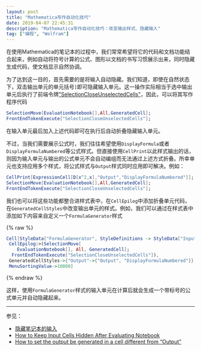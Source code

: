```yaml
---
layout: post
title: "Mathematica写作自动化技巧"
date: 2019-04-07 22:45:31
description: "Mathematica写作自动化技巧：改变输出样式、隐藏输入"
tag: ["编程", "Wolfram"]
---
```


在使用Mathematica的笔记本的过程中，我们常常希望将它的代码和文档功能结合起来，例如自动将符号计算的公式、图形以文档的书写习惯展示出来，同时隐藏生成代码，使文档显示自然协调。

为了达到这一目的，首先需要的是将输入自动隐藏。我们知道，即使在自然状态下，双击输出单元的单元括号`]`即可隐藏输入单元。这一操作实际相当于选中输出单元后执行了前端令牌["SelectionCloseUnselectedCells"](https://reference.wolfram.com/language/ref/frontendobject/SelectionCloseUnselectedCells.html)，因此，可以将其写作程序代码

```mathematica
SelectionMove[EvaluationNotebook[],All,GeneratedCell];
FrontEndTokenExecute["SelectionCloseUnselectedCells"];
```

在输入单元最后加入上述代码即可在执行后自动折叠隐藏输入单元。

不过，当我们需要展示公式时，我们往往希望使用`DisplayFormula`或者`DisplayFormulaNumbered`等公式样式。但直接使用`CellPrint`以此样式输出的话，则因为输入单元与输出的公式单元不会自动编组而无法通过上述方式折叠。所幸单元也支持应用多个样式，将公式样式与`Output`样式同时应用即可解决。例如：

```mathematica
CellPrint[ExpressionCell[D[x^2,x],"Output","DisplayFormulaNumbered"]];
SelectionMove[EvaluationNotebook[],All,GeneratedCell];
FrontEndTokenExecute["SelectionCloseUnselectedCells"];
```

我们也可以将这些功能都整合进样式表中，在`CellEpilog`中添加折叠单元代码，在`GeneratedCellStyles`中改变输出单元的样式。例如，我们可以通过在样式表中添加如下内容来自定义一个`FormulaGenerator`样式

{% raw %}
```mathematica
Cell[StyleData["FormulaGenerator", StyleDefinitions -> StyleData["Input"]],
 CellEpilog:>(SelectionMove[
    EvaluationNotebook[], All, GeneratedCell]; 
  FrontEndTokenExecute["SelectionCloseUnselectedCells"]),
 GeneratedCellStyles->{"Output"->{"Output", "DisplayFormulaNumbered"}},
 MenuSortingValue->10000]
```
{% endraw %}

这样，使用`FormulaGenerator`样式的输入单元在计算后就会生成一个带标号的公式单元并自动隐藏起来。

------
参见：

* [隐藏笔记本的输入](http://reference.wolfram.com/language/workflow/HideInputInANotebook.html)
* [How to Keep Input Cells Hidden After Evaluating Notebook](https://mathematica.stackexchange.com/questions/680/how-to-keep-input-cells-hidden-after-evaluating-notebook)
* [How to set the output be generated in a cell different from “Output”](https://mathematica.stackexchange.com/questions/70185/how-to-set-the-output-be-generated-in-a-cell-different-from-output)
